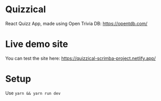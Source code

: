 # Quizzical
React Quizz App, made using Open Trivia DB: https://opentdb.com/

# Live demo site
You can test the site here: https://quizzical-scrimba-project.netlify.app/

# Setup
Use `yarn && yarn run dev`
